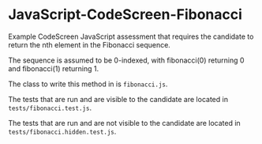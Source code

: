 # JavaScript-CodeScreen-Fibonacci
Example CodeScreen JavaScript assessment that requires the candidate to return the nth element in the Fibonacci sequence.

The sequence is assumed to be 0-indexed, with fibonacci(0) returning 0 and fibonacci(1) returning 1.

The class to write this method in is `fibonacci.js`.

The tests that are run and are visible to the candidate are located in `tests/fibonacci.test.js`.

The tests that are run and are not visible to the candidate are located in `tests/fibonacci.hidden.test.js`.
